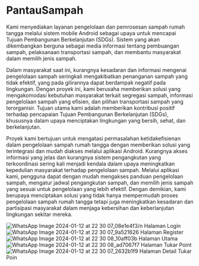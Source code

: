 # PantauSampah
Kami menyediakan layanan pengelolaan dan pemrosesan sampah rumah tangga melalui sistem mobile Android sebagai upaya untuk mencapai Tujuan Pembangunan Berkelanjutan (SDGs). Sistem yang akan dikembangkan berguna sebagai media informasi tentang pembuangan sampah, pelaksanaan transportasi sampah, dan membantu masyarakat dalam memilih jenis sampah.

Dalam masyarakat saat ini, kurangnya kesadaran dan informasi mengenai pengelolaan sampah seringkali mengakibatkan penanganan sampah yang tidak efektif, yang pada gilirannya dapat berdampak negatif pada lingkungan. Dengan proyek ini, kami berusaha memberikan solusi yang mengakomodasi kebutuhan masyarakat terkait segregasi sampah, informasi pengelolaan sampah yang efisien, dan pilihan transportasi sampah yang terorganisir. Tujuan utama kami adalah memberikan kontribusi positif terhadap pencapaian Tujuan Pembangunan Berkelanjutan (SDGs), khususnya dalam upaya menciptakan lingkungan yang bersih, sehat, dan berkelanjutan.

Proyek kami bertujuan untuk mengatasi permasalahan ketidakefisienan dalam pengelolaan sampah rumah tangga dengan memberikan solusi yang terintegrasi dan mudah diakses melalui aplikasi Android. Kurangnya akses informasi yang jelas dan kurangnya sistem pengangkutan yang terkoordinasi sering kali menjadi kendala dalam upaya meningkatkan kepedulian masyarakat terhadap pengelolaan sampah. Melalui aplikasi kami, pengguna dapat dengan mudah mengakses panduan pengelolaan sampah, mengatur jadwal pengangkutan sampah, dan memilih jenis sampah yang sesuai untuk pengelolaan yang lebih efektif. Dengan demikian, kami berupaya menciptakan solusi yang tidak hanya mempermudah proses pengelolaan sampah rumah tangga tetapi juga meningkatkan kesadaran dan partisipasi masyarakat dalam menjaga kebersihan dan keberlanjutan lingkungan sekitar mereka.

![WhatsApp Image 2024-01-12 at 22 30 07_08e1e4f3](https://github.com/Ijatur/PantauSampah/assets/59158006/6a5b765a-70b7-43aa-905b-521fd85e6aa4)/n
Halaman Login
![WhatsApp Image 2024-01-12 at 22 30 07_9a521626](https://github.com/Ijatur/PantauSampah/assets/59158006/ab37b002-c869-4bcc-912e-820a532e0d3e)
Halaman Register
![WhatsApp Image 2024-01-12 at 22 30 08_10aff03b](https://github.com/Ijatur/PantauSampah/assets/59158006/a544db9f-f6b0-4f02-af48-73bd7b3a909d)
Halaman Utama
![WhatsApp Image 2024-01-12 at 22 30 08_ad7067f7](https://github.com/Ijatur/PantauSampah/assets/59158006/1114fddb-7d5b-4f43-9790-10873b1f5fe2)
Halaman Tukar Point
![WhatsApp Image 2024-01-12 at 22 30 07_2632b1f9](https://github.com/Ijatur/PantauSampah/assets/59158006/051af29f-e482-4ddf-9c8e-1d8a70aa1f0e)
Halaman Detail Tukar Poin

